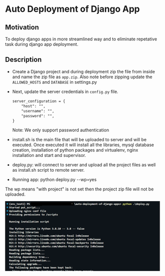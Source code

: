 
# Auto Deployment of Django App

## Motivation
To deploy django apps in more streamlined way and to eliminate repetative task during django app deployment.

## Description
- Create a Django project and during deployment zip the file from inside and name the zip file as `app.zip`. Also note before zipping update the `ALLOWED_HOSTS` and `DATABASE` in settings.py
- Next, update the server credentials in `config.py` file.
    ```
    server_configuration = {
        "host": "",
        "username": "",
        "password": "",
    }
    ```

    
    Note: We only support password authentication

- install.sh is the main file that will be uploaded to server and will be executed. Once executed it will install all the libraries, mysql database creation, installation of python packages and virtualenv, nginx installation and start and supervisor.

- deploy.py: will connect to server and upload all the project files as well as install.sh script to remote server.

- Running app: python deploy.py --wp=yes
    
The wp means "with project" is not set then the project zip file will not be uploaded.

![alt text](https://github.com/pavanbaddi/auto-deployment-of-django-app-script/blob/master/img.png?raw=true)

